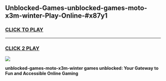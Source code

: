 
## Unblocked-Games-unblocked-games-moto-x3m-winter-Play-Online-#x87y1
<h3>
<a href="https://premium.freeplayer.one?title=unblocked-games-moto-x3m-winter&ref=27F">CLICK TO PLAY</a></h3>
<hr>

<h3>
<a href="https://premium.freeplayer.one?title=unblocked-games-moto-x3m-winter&ref=27F">CLICK 2 PLAY</a>
  
</h3>

<a href="https://premium.freeplayer.one?title=unblocked-games-moto-x3m-winter&ref=27F"><img src="https://clearcache.store/games.png"></a>


**unblocked-games-moto-x3m-winter games unblocked: Your Gateway to Fun and Accessible Online Gaming**
